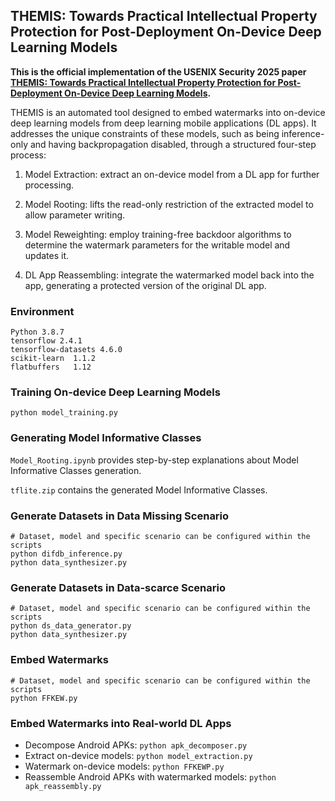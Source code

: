 ## THEMIS: Towards Practical Intellectual Property Protection for Post-Deployment On-Device Deep Learning Models

**This is the official implementation of the USENIX Security 2025 paper [THEMIS: Towards Practical Intellectual Property Protection for Post-Deployment On-Device Deep Learning Models]().**

THEMIS is an automated tool designed to embed watermarks into on-device deep learning models from deep learning mobile applications (DL apps). It addresses the unique constraints of these models, such as being inference-only and having backpropagation disabled, through a structured four-step process:

1. Model Extraction: extract an on-device model from a DL app for further processing.

2. Model Rooting: lifts the read-only restriction of the extracted model to allow parameter writing.

3. Model Reweighting: employ training-free backdoor algorithms to determine the watermark parameters for the writable model and updates it.

4. DL App Reassembling: integrate the watermarked model back into the app, generating a protected version of the original DL app.


### Environment
```
Python 3.8.7
tensorflow 2.4.1
tensorflow-datasets 4.6.0
scikit-learn  1.1.2
flatbuffers   1.12
```

### Training On-device Deep Learning Models
```
python model_training.py
```

### Generating Model Informative Classes
`Model_Rooting.ipynb` provides step-by-step explanations about Model Informative Classes generation.

`tflite.zip` contains the generated Model Informative Classes.

### Generate Datasets in Data Missing Scenario
```
# Dataset, model and specific scenario can be configured within the scripts
python difdb_inference.py
python data_synthesizer.py
```

### Generate Datasets in Data-scarce Scenario
```
# Dataset, model and specific scenario can be configured within the scripts
python ds_data_generator.py
python data_synthesizer.py
```

### Embed Watermarks
```
# Dataset, model and specific scenario can be configured within the scripts
python FFKEW.py
```

### Embed Watermarks into Real-world DL Apps
- Decompose Android APKs: `python apk_decomposer.py`
- Extract on-device models: `python model_extraction.py`
- Watermark on-device models: `python FFKEWP.py`
- Reassemble Android APKs with watermarked models: `python apk_reassembly.py`
